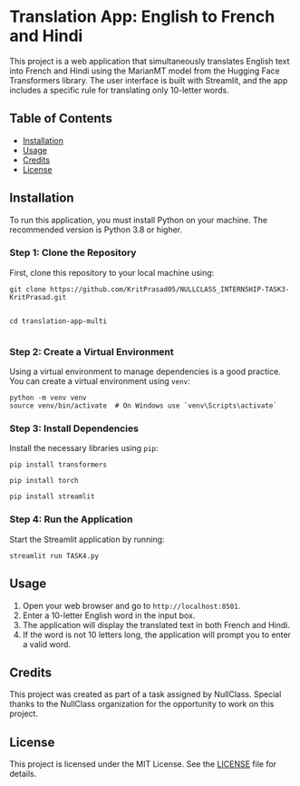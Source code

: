 <!DOCTYPE html>
<html lang="en">
<head>
    <meta charset="UTF-8">
    <meta name="viewport" content="width=device-width, initial-scale=1.0">
</head>
<body>

<h1>Translation App: English to French and Hindi</h1>
<p>This project is a web application that simultaneously translates English text into French and Hindi using the MarianMT model from the Hugging Face Transformers library. The user interface is built with Streamlit, and the app includes a specific rule for translating only 10-letter words.</p>

<h2>Table of Contents</h2>
<ul>
    <li><a href="#installation">Installation</a></li>
    <li><a href="#usage">Usage</a></li>
    <li><a href="#credits">Credits</a></li>
    <li><a href="#license">License</a></li>
</ul>

<h2 id="installation">Installation</h2>
<p>To run this application, you must install Python on your machine. The recommended version is Python 3.8 or higher.</p>

<h3>Step 1: Clone the Repository</h3>
<p>First, clone this repository to your local machine using:</p>
<pre><code>git clone https://github.com/KritPrasad05/NULLCLASS_INTERNSHIP-TASK3-KritPrasad.git
  
cd translation-app-multi
</code></pre>

<h3>Step 2: Create a Virtual Environment</h3>
<p>Using a virtual environment to manage dependencies is a good practice. You can create a virtual environment using <code>venv</code>:</p>
<pre><code>python -m venv venv
source venv/bin/activate  # On Windows use `venv\Scripts\activate`
</code></pre>

<h3>Step 3: Install Dependencies</h3>
<p>Install the necessary libraries using <code>pip</code>:</p>
<pre><code>pip install transformers</code></pre>
<pre><code>pip install torch</code></pre>
<pre><code>pip install streamlit</code></pre>

<h3>Step 4: Run the Application</h3>
<p>Start the Streamlit application by running:</p>
<pre><code>streamlit run TASK4.py
</code></pre>

<h2 id="usage">Usage</h2>
<ol>
    <li>Open your web browser and go to <code>http://localhost:8501</code>.</li>
    <li>Enter a 10-letter English word in the input box.</li>
    <li>The application will display the translated text in both French and Hindi.</li>
    <li>If the word is not 10 letters long, the application will prompt you to enter a valid word.</li>
</ol>

<h2 id="credits">Credits</h2>
<p>This project was created as part of a task assigned by NullClass. Special thanks to the NullClass organization for the opportunity to work on this project.</p>

<h2 id="license">License</h2>
<p>This project is licensed under the MIT License. See the <a href="LICENSE">LICENSE</a> file for details.</p>

</body>
</html>
